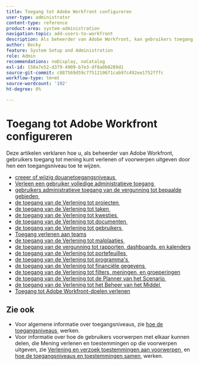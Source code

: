 ```yaml
---
title: Toegang tot Adobe Workfront configureren
user-type: administrator
content-type: reference
product-area: system-administration
navigation-topic: add-users-to-workfront
description: Als beheerder van Adobe Workfront, kan gebruikers toegang tot mening verlenen of voorwerpen uitgeven door hen een toegangsniveau toe te wijzen.
author: Becky
feature: System Setup and Administration
role: Admin
recommendations: noDisplay, noCatalog
exl-id: 150a7e52-d379-4909-b7e3-df8a0b0289d1
source-git-commit: c887569d59c7751210671cab97c492ee1752fffc
workflow-type: tm+mt
source-wordcount: '192'
ht-degree: 0%

---
```


# Toegang tot Adobe Workfront configureren

Deze artikelen verklaren hoe u, als beheerder van Adobe Workfront, gebruikers toegang tot mening kunt verlenen of voorwerpen uitgeven door hen een toegangsniveau toe te wijzen.

* [&#x200B; creeer of wijzig douanetoegangsniveaus &#x200B;](../../../administration-and-setup/add-users/configure-and-grant-access/create-modify-access-levels.md)
* [&#x200B; Verleen een gebruiker volledige administratieve toegang &#x200B;](../../../administration-and-setup/add-users/configure-and-grant-access/grant-a-user-full-administrative-access.md)
* [&#x200B; gebruikers administratieve toegang van de vergunning tot bepaalde gebieden &#x200B;](../../../administration-and-setup/add-users/configure-and-grant-access/grant-users-admin-access-certain-areas.md)
* [&#x200B; de toegang van de Verlening tot projecten &#x200B;](../../../administration-and-setup/add-users/configure-and-grant-access/grant-access-projects.md)
* [&#x200B; de toegang van de Verlening tot taken &#x200B;](../../../administration-and-setup/add-users/configure-and-grant-access/grant-access-tasks.md)
* [&#x200B; de toegang van de Verlening tot kwesties &#x200B;](../../../administration-and-setup/add-users/configure-and-grant-access/grant-access-issues.md)
* [&#x200B; de toegang van de Verlening tot documenten &#x200B;](../../../administration-and-setup/add-users/configure-and-grant-access/grant-access-documents.md)
* [&#x200B; de toegang van de Verlening tot gebruikers &#x200B;](../../../administration-and-setup/add-users/configure-and-grant-access/grant-access-other-users.md)
* [Toegang verlenen aan teams](../../../administration-and-setup/add-users/configure-and-grant-access/grant-access-teams.md)
* [&#x200B; de toegang van de Verlening tot malplaatjes &#x200B;](../../../administration-and-setup/add-users/configure-and-grant-access/grant-access-templates.md)
* [&#x200B; de toegang van de vergunning tot rapporten, dashboards, en kalenders &#x200B;](../../../administration-and-setup/add-users/configure-and-grant-access/grant-access-reports-dashboards-calendars.md)
* [&#x200B; de toegang van de Verlening tot portefeuilles &#x200B;](../../../administration-and-setup/add-users/configure-and-grant-access/grant-access-portfolios.md)
* [&#x200B; de toegang van de Verlening tot programma&#39;s &#x200B;](../../../administration-and-setup/add-users/configure-and-grant-access/grant-access-programs.md)
* [&#x200B; de toegang van de Verlening tot financiële gegevens &#x200B;](../../../administration-and-setup/add-users/configure-and-grant-access/grant-access-financial.md)
* [&#x200B; de toegang van de Verlening tot filters, meningen, en groeperingen &#x200B;](../../../administration-and-setup/add-users/configure-and-grant-access/grant-access-fvg.md)
* [&#x200B; de toegang van de Verlening tot de Planner van het Scenario &#x200B;](../../../administration-and-setup/add-users/configure-and-grant-access/grant-access-sp.md)
* [&#x200B; de toegang van de Verlening tot het Beheer van het Middel &#x200B;](../../../administration-and-setup/add-users/configure-and-grant-access/grant-access-resource-management.md)
* [Toegang tot Adobe Workfront-doelen verlenen](../../../administration-and-setup/add-users/configure-and-grant-access/grant-access-goals.md)

## Zie ook

* Voor algemene informatie over toegangsniveaus, zie [&#x200B; hoe de toegangsniveaus &#x200B;](../../../administration-and-setup/add-users/access-levels-and-object-permissions/access-levels.md) werken.
* Voor informatie over hoe de gebruikers voorwerpen met elkaar kunnen delen, die Mening verlenen en toestemmingen op die voorwerpen uitgeven, zie [&#x200B; Verlening en verzoek toestemmingen aan voorwerpen &#x200B;](../../../workfront-basics/grant-and-request-access-to-objects/grant-and-request-access-to-objects.md) en [&#x200B; hoe de toegangsniveaus en toestemmingen samen &#x200B;](../../../administration-and-setup/add-users/access-levels-and-object-permissions/how-access-levels-permissions-work-together.md) werken.
